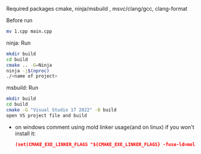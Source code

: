 Required packages
cmake, ninja/msbuild , msvc/clang/gcc, clang-format

Before run
```sh
mv 1.cpp main.cpp
```
ninja:
Run
```sh
mkdir build
cd build
cmake .. -G=Ninja
ninja -j$(nproc)
./<name of project>
```

msbuild:
Run 
```sh
mkdir build 
cd build
cmake -G "Visual Studio 17 2022" -B build
open VS project file and build
```


* on windows comment using mold linker usage(and on linux) if you won't install it:
  ```cmake
  (set(CMAKE_EXE_LINKER_FLAGS "${CMAKE_EXE_LINKER_FLAGS} -fuse-ld=mold"))
  ```